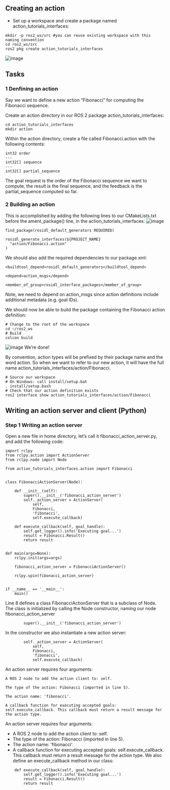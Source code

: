 ## Creating an action
- Set up a workspace and create a package named action_tutorials_interfaces:
```
mkdir -p ros2_ws/src #you can reuse existing workspace with this naming convention
cd ros2_ws/src
ros2 pkg create action_tutorials_interfaces
```
![image](https://user-images.githubusercontent.com/95737530/196892969-b634b2cf-7094-4ff1-a727-0c9be4ef26e2.png)
## Tasks
### 1 Denfining an action

Say we want to define a new action “Fibonacci” for computing the Fibonacci sequence.

Create an action directory in our ROS 2 package action_tutorials_interfaces:

```
cd action_tutorials_interfaces
mkdir action
```
Within the action directory, create a file called Fibonacci.action with the following contents:
```
int32 order
---
int32[] sequence
---
int32[] partial_sequence
```
The goal request is the order of the Fibonacci sequence we want to compute,
the result is the final sequence, and the feedback is the partial_sequence computed so far.
### 2 Building an action
This is accomplished by adding the following lines to our CMakeLists.txt before the 
ament_package() line, in the action_tutorials_interfaces:
![image](https://user-images.githubusercontent.com/95737530/196898650-06159041-5628-4a89-8aea-b47d23d1a4be.png)
```
find_package(rosidl_default_generators REQUIRED)

rosidl_generate_interfaces(${PROJECT_NAME}
  "action/Fibonacci.action"
)
```
We should also add the required dependencies to our package.xml:

```
<buildtool_depend>rosidl_default_generators</buildtool_depend>

<depend>action_msgs</depend>

<member_of_group>rosidl_interface_packages</member_of_group>
```
Note, we need to depend on action_msgs since action definitions include additional metadata (e.g. goal IDs).

We should now be able to build the package containing the Fibonacci action definition:
```
# Change to the root of the workspace
cd ~/ros2_ws
# Build
colcon build
```
![image](https://user-images.githubusercontent.com/95737530/196901556-6f221171-6175-4047-98d3-2edd017e124a.png)
We’re done!

By convention, action types will be prefixed by their package name and the word action. 
So when we want to refer to our new action, it will have the full name action_tutorials_interfaces/action/Fibonacci.
```
# Source our workspace
# On Windows: call install/setup.bat
. install/setup.bash
# Check that our action definition exists
ros2 interface show action_tutorials_interfaces/action/Fibonacci
```
## Writing an action server and client (Python)

### Step  1 Writing an action server
Open a new file in  home directory, let’s call it fibonacci_action_server.py, and add the following code:
```
import rclpy
from rclpy.action import ActionServer
from rclpy.node import Node

from action_tutorials_interfaces.action import Fibonacci


class FibonacciActionServer(Node):

    def __init__(self):
        super().__init__('fibonacci_action_server')
        self._action_server = ActionServer(
            self,
            Fibonacci,
            'fibonacci',
            self.execute_callback)

    def execute_callback(self, goal_handle):
        self.get_logger().info('Executing goal...')
        result = Fibonacci.Result()
        return result


def main(args=None):
    rclpy.init(args=args)

    fibonacci_action_server = FibonacciActionServer()

    rclpy.spin(fibonacci_action_server)


if __name__ == '__main__':
    main()
 ```
Line 8 defines a class FibonacciActionServer that is a subclass of Node. The class is initialized 
by calling the Node constructor, naming our node fibonacci_action_server
```
        super().__init__('fibonacci_action_server')
```
In the constructor we also instantiate a new action server:
```
        self._action_server = ActionServer(
            self,
            Fibonacci,
            'fibonacci',
            self.execute_callback)
```
An action server requires four arguments:

    A ROS 2 node to add the action client to: self.

    The type of the action: Fibonacci (imported in line 5).

    The action name: 'fibonacci'.

    A callback function for executing accepted goals: self.execute_callback. This callback must return a result message for the action type.

An action server requires four arguments:
- A ROS 2 node to add the action client to: self.
- The type of the action: Fibonacci (imported in line 5).
- The action name: 'fibonacci'.
- A callback function for executing accepted goals: self.execute_callback. This callback must return a result message for the action type.
We also define an execute_callback method in our class:

```
    def execute_callback(self, goal_handle):
        self.get_logger().info('Executing goal...')
        result = Fibonacci.Result()
        return result
```
